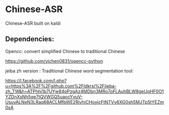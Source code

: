 # Chinese-ASR
Chinese-ASR built on kaldi

## Dependencies:
Opencc: convert simplified Chinese to traditional Chinese

https://github.com/yichen0831/opencc-python

jeiba zh version : Traditional Chinese word segmentation tool:

https://l.facebook.com/l.php?u=https%3A%2F%2Fgithub.com%2Fldkrsi%2Fjieba-zh_TW&h=ATPhhi1b7UYw84pPzgAz4MDbn3MRo7oFLAuhBLW8geUqHF0O1YZDnXsNh5qe7tQVWGQ5uaocYvuV-UsuvALNeN3LRaq68ACLMfbWE2RivhiCHoyjcFtNTVy6XG0sh5MJTp5tYEZm0xA
